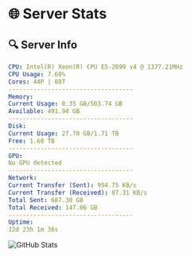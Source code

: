 # 🌐 Server Stats
## 🔍 Server Info
```yaml
CPU: Intel(R) Xeon(R) CPU E5-2699 v4 @ 1377.21MHz
CPU Usage: 7.60%
Cores: 44P | 88T
-----------------------------------
Memory:
Current Usage: 8.35 GB/503.74 GB
Available: 491.94 GB
-----------------------------------
Disk:
Current Usage: 27.70 GB/1.71 TB
Free: 1.60 TB
-----------------------------------
GPU:
No GPU detected
-----------------------------------
Network:
Current Transfer (Sent): 994.75 KB/s
Current Transfer (Received): 87.31 KB/s
Total Sent: 687.30 GB
Total Received: 147.06 GB
-----------------------------------
Uptime:
12d 23h 1m 36s
```
![GitHub Stats](https://img.shields.io/badge/Updated-2025-05-02_16:10:24-blue)